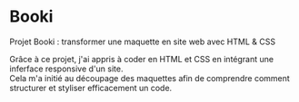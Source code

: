# Booki

Projet Booki : transformer une maquette en site web avec HTML & CSS

Grâce à ce projet, j'ai appris à coder en HTML et CSS en intégrant une inferface responsive d'un site.<br>
Cela m'a initié au découpage des maquettes afin de comprendre comment structurer et styliser efficacement un code.